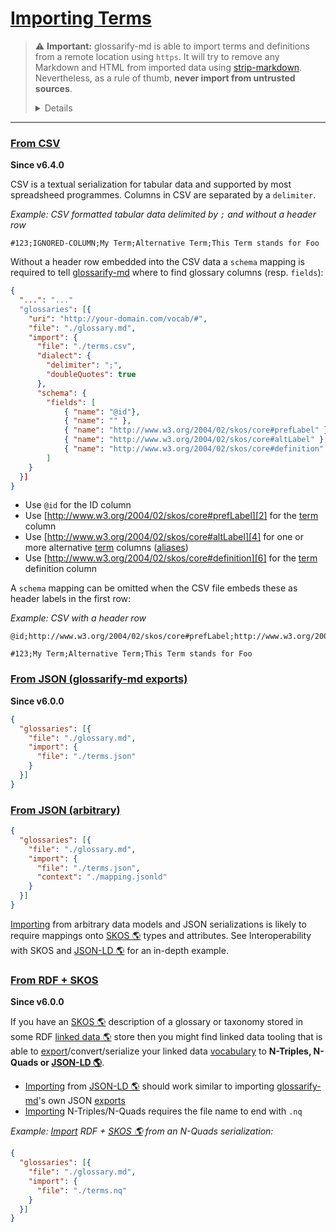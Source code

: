 # [Importing Terms](#importing-terms)

<!--
aliases: Import, importing, imports
-->

[strip-markdown]: https://npmjs.com/package/strip-markdown

> ⚠ **Important:** glossarify-md is able to import terms and definitions from a remote location using `https`. It will try to remove any Markdown and HTML from imported data using [strip-markdown][strip-markdown]. Nevertheless, as a rule of thumb, **never import from untrusted sources**.
>
> <details>
> Loading <strong>files from a remote location could enable a remote entity to embed malicious code</strong>, execute such code in the runtime context of glossarify-md or make glossarify-md embed it into <em>your</em> output files. <strong>Consider downloading files first and after review import them statically from within your project.</strong>

</details>

***

### [From CSV](#from-csv)

**Since v6.4.0**

CSV is a textual serialization for tabular data and supported by most spreadsheed programmes. Columns in CSV are separated by a `delimiter`.

*Example: CSV formatted tabular data delimited by `;` and without a header row*

```csv
#123;IGNORED-COLUMN;My Term;Alternative Term;This Term stands for Foo
```

Without a header row embedded into the CSV data a `schema` mapping is required to tell [glossarify-md][1] where to find glossary columns (resp. `fields`):

```json
{
  "...": "..."
  "glossaries": [{
    "uri": "http://your-domain.com/vocab/#",
    "file": "./glossary.md",
    "import": {
      "file": "./terms.csv",
      "dialect": {
        "delimiter": ";",
        "doubleQuotes": true
      },
      "schema": {
        "fields": [
            { "name": "@id"},
            { "name": "" },
            { "name": "http://www.w3.org/2004/02/skos/core#prefLabel" },
            { "name": "http://www.w3.org/2004/02/skos/core#altLabel" },
            { "name": "http://www.w3.org/2004/02/skos/core#definition" }
        ]
    }
  }]
}
```

*   Use `@id` for the ID column
*   Use [http://www.w3.org/2004/02/skos/core#prefLabel][2] for the [term][3] column
*   Use [http://www.w3.org/2004/02/skos/core#altLabel][4] for one or more alternative [term][3] columns ([aliases][5])
*   Use [http://www.w3.org/2004/02/skos/core#definition][6] for the [term][3] definition column

A `schema` mapping can be omitted when the CSV file embeds these as header labels in the first row:

*Example: CSV with a header row*

```csv
@id;http://www.w3.org/2004/02/skos/core#prefLabel;http://www.w3.org/2004/02/skos/core#altLabel;http://www.w3.org/2004/02/skos/core#definition

#123;My Term;Alternative Term;This Term stands for Foo
```

### [From JSON (glossarify-md exports)](#from-json-glossarify-md-exports)

**Since v6.0.0**

```json
{
  "glossaries": [{
    "file": "./glossary.md",
    "import": {
      "file": "./terms.json"
    }
  }]
}
```

### [From JSON (arbitrary)](#from-json-arbitrary)

```json
{
  "glossaries": [{
    "file": "./glossary.md",
    "import": {
      "file": "./terms.json",
      "context": "./mapping.jsonld"
    }
  }]
}
```

[Importing][7] from arbitrary data models and JSON serializations is likely to require mappings onto [SKOS 🌎][8] types and attributes. See Interoperability with SKOS and [JSON-LD 🌎][9] for an in-depth example.

### [From RDF + SKOS](#from-rdf--skos)

**Since v6.0.0**

If you have an [SKOS 🌎][8] description of a glossary or taxonomy stored in some RDF [linked data 🌎][10] store then you might find linked data tooling that is able to [export][11]/convert/serialize your linked data [vocabulary][12] to **N-Triples, N-Quads or [JSON-LD 🌎][9]**.

*   [Importing][7] from [JSON-LD 🌎][9] should work similar to importing [glossarify-md][1]'s own JSON [exports][11]
*   [Importing][7] N-Triples/N-Quads requires the file name to end with `.nq`

*Example: [Import][7] RDF + [SKOS 🌎][8] from an N-Quads serialization:*

```json
{
  "glossaries": [{
    "file": "./glossary.md",
    "import": {
      "file": "./terms.nq"
    }
  }]
}
```

[1]: https://github.com/about-code/glossarify-md

[2]: http://www.w3.org/2004/02/skos/core#prefLabel

[3]: https://github.com/about-code/glossarify-md/blob/master/doc/glossary.md#term "Terms are headings in a markdown file which has been configured to be a glossary file."

[4]: http://www.w3.org/2004/02/skos/core#altLabel

[5]: https://github.com/about-code/glossarify-md/blob/master/doc/term-attributes.md#aliases "Expects a comma-separated string or a list of strings which provide synonyms or alternative spellings for a term that should be linked with a term definition when found in text."

[6]: http://www.w3.org/2004/02/skos/core#definition

[7]: https://github.com/about-code/glossarify-md/blob/master/doc/import.md#importing-terms "⚠ Important: glossarify-md is able to import terms and definitions from a remote location using https."

[8]: http://w3.org/skos/ "With the Simple Knowledge Organization System (SKOS) the World Wide Web Consortium (W3C) has standardized a (meta-)vocabulary which is suited and intended for modeling Simple Knowledge Organization Systems such as Glossaries, Thesauri, Taxonomies or Word Nets."

[9]: https://json-ld.org "JSON-LD is a standardized JSON document format for mapping system-specific terms of a JSON-based data format to well-know terms from public vocabularies."

[10]: https://www.w3.org/standards/semanticweb/ontology "See Linked Data."

[11]: https://github.com/about-code/glossarify-md/blob/master/doc/export.md#export "Since v6.0.0"

[12]: https://github.com/about-code/glossarify-md/blob/master/doc/glossary.md#vocabulary "A collection of terms which is uniquely identifiable."
